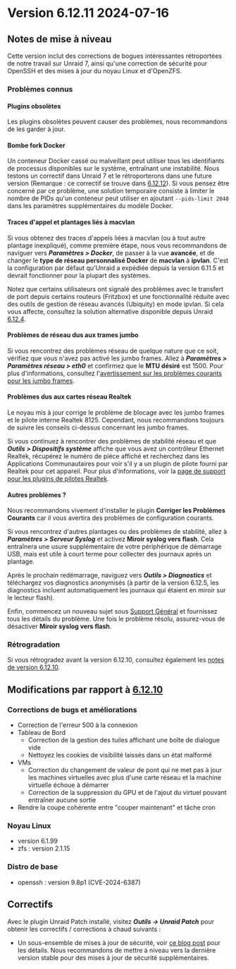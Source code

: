 # Version 6.12.11 2024-07-16

## Notes de mise à niveau

Cette version inclut des corrections de bogues intéressantes rétroportées de notre travail sur Unraid 7, ainsi qu'une correction de sécurité pour OpenSSH et des mises à jour du noyau Linux et d'OpenZFS.

### Problèmes connus

#### Plugins obsolètes

Les plugins obsolètes peuvent causer des problèmes, nous recommandons de les garder à jour.

#### Bombe fork Docker

Un conteneur Docker cassé ou malveillant peut utiliser tous les identifiants de processus disponibles sur le système, entraînant une instabilité. Nous testons un correctif dans Unraid 7 et le rétroporterons dans une future version (Remarque : ce correctif se trouve dans [6.12.12](6.12.12.md)). Si vous pensez être concerné par ce problème, une solution temporaire consiste à limiter le nombre de PIDs qu'un conteneur peut utiliser en ajoutant `--pids-limit 2048` dans les paramètres supplémentaires du modèle Docker.

#### Traces d'appel et plantages liés à macvlan

Si vous obtenez des traces d'appels liées à macvlan (ou à tout autre plantage inexpliqué), comme première étape, nous vous recommandons de naviguer vers ***Paramètres > Docker***, de passer à la vue **avancée**, et de changer le **type de réseau personnalisé Docker** de **macvlan** à **ipvlan**. C'est la configuration par défaut qu'Unraid a expédiée depuis la version 6.11.5 et devrait fonctionner pour la plupart des systèmes.

Notez que certains utilisateurs ont signalé des problèmes avec le transfert de port depuis certains routeurs (Fritzbox) et une fonctionnalité réduite avec des outils de gestion de réseau avancés (Ubiquity) en mode ipvlan. Si cela vous affecte, consultez la solution alternative disponible depuis Unraid [6.12.4](6.12.4.md#fix-for-macvlan-call-traces).

#### Problèmes de réseau dus aux trames jumbo

Si vous rencontrez des problèmes réseau de quelque nature que ce soit, vérifiez que vous n'avez pas activé les jumbo frames. Allez à ***Paramètres > Paramètres réseau > eth0*** et confirmez que le **MTU désiré** est 1500. Pour plus d'informations, consultez l'[avertissement sur les problèmes courants pour les jumbo frames](https://forums.unraid.net/topic/120220-fix-common-problems-more-information/page/2/#comment-1167702).

#### Problèmes dus aux cartes réseau Realtek

Le noyau mis à jour corrige le problème de blocage avec les jumbo frames et le pilote interne Realtek 8125. Cependant, nous recommandons toujours de suivre les conseils ci-dessus concernant les jumbo frames.

Si vous continuez à rencontrer des problèmes de stabilité réseau et que ***Outils > Dispositifs système*** affiche que vous avez un contrôleur Ethernet Realtek, récupérez le numéro de pièce affiché et recherchez dans les Applications Communautaires pour voir s'il y a un plugin de pilote fourni par Realtek pour cet appareil. Pour plus d'informations, voir la [page de support pour les plugins de pilotes Realtek](https://forums.unraid.net/topic/141349-plugin-realtek-r8125-r8168-and-r81526-drivers/).

#### Autres problèmes ?

Nous recommandons vivement d'installer le plugin **Corriger les Problèmes Courants** car il vous avertira des problèmes de configuration courants.

Si vous rencontrez d'autres plantages ou des problèmes de stabilité, allez à ***Paramètres > Serveur Syslog*** et activez **Miroir syslog vers flash**. Cela entraînera une usure supplémentaire de votre périphérique de démarrage USB, mais est utile à court terme pour collecter des journaux après un plantage.

Après le prochain redémarrage, naviguez vers ***Outils > Diagnostics*** et téléchargez vos diagnostics anonymisés (à partir de la version 6.12.5, les diagnostics incluent automatiquement les journaux qui étaient en miroir sur le lecteur flash).

Enfin, commencez un nouveau sujet sous [Support Général](https://forums.unraid.net/forum/55-general-support/) et fournissez tous les détails du problème. Une fois le problème résolu, assurez-vous de désactiver **Miroir syslog vers flash**.

### Rétrogradation

Si vous rétrogradez avant la version 6.12.10, consultez également les [notes de version 6.12.10](6.12.10.md#rolling-back).

## Modifications par rapport à [6.12.10](6.12.10.md)

### Corrections de bugs et améliorations

- Correction de l'erreur 500 à la connexion
- Tableau de Bord
  - Correction de la gestion des tuiles affichant une boîte de dialogue vide
  - Nettoyez les cookies de visibilité laissés dans un état malformé
- VMs
  - Correction du changement de valeur de pont qui ne met pas à jour les machines virtuelles avec plus d'une carte réseau et la machine virtuelle échoue à démarrer
  - Correction de la suppression du GPU et de l'ajout du virtuel pouvant entraîner aucune sortie
- Rendre la coupe cohérente entre "couper maintenant" et tâche cron

### Noyau Linux

- version 6.1.99
- zfs : version 2.1.15

### Distro de base

- openssh : version 9.8p1 (CVE-2024-6387)

## Correctifs

Avec le plugin Unraid Patch installé, visitez ***Outils → Unraid Patch*** pour obtenir les correctifs / corrections à chaud suivants :

- Un sous-ensemble de mises à jour de sécurité, voir [ce blog post](https://unraid.net/blog/cvd) pour les détails. Nous recommandons de mettre à niveau vers la dernière version stable pour des mises à jour de sécurité supplémentaires.
